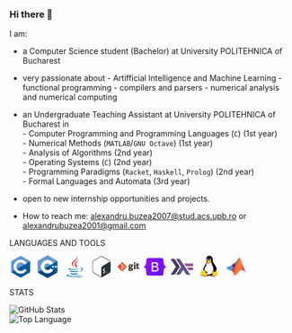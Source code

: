 ### Hi there 👋

<!--
**alexandrubuzea/alexandrubuzea** is a ✨ _special_ ✨ repository because its `README.md` (this file) appears on your GitHub profile.

Here are some ideas to get you started:

- 🔭 I’m currently working on ...
- 🌱 I’m currently learning ...
- 👯 I’m looking to collaborate on ...
- 🤔 I’m looking for help with ...
- 💬 Ask me about ...
- 📫 How to reach me: ...
- 😄 Pronouns: ...
- ⚡ Fun fact: ...
-->
I am:
- a Computer Science student (Bachelor) at University POLITEHNICA of Bucharest
- very passionate about
      - Artifficial Intelligence and Machine Learning
      - functional programming
      - compilers and parsers
      - numerical analysis and numerical computing
- an Undergraduate Teaching Assistant at University POLITEHNICA of Bucharest in \
      - Computer Programming and Programming Languages (`C`) (1st year) \
      - Numerical Methods (`MATLAB`/`GNU Octave`) (1st year) \
      - Analysis of Algorithms (2nd year) \
      - Operating Systems (`C`) (2nd year) \
      - Programming Paradigms (`Racket`, `Haskell`, `Prolog`) (2nd year) \
      - Formal Languages and Automata (3rd year)
- open to new internship opportunities and projects.

- How to reach me: alexandru.buzea2007@stud.acs.upb.ro or alexandrubuzea2001@gmail.com

LANGUAGES AND TOOLS

<div>
  <img src="https://github.com/devicons/devicon/blob/master/icons/c/c-original.svg" title="C" alt="C" width="40" height="40"/>&nbsp;
  <img src="https://github.com/devicons/devicon/blob/master/icons/cplusplus/cplusplus-original.svg" title="C++" alt="C++" width="40" height="40"/>&nbsp;
  <img src="https://github.com/devicons/devicon/blob/master/icons/java/java-original.svg" title="Java" alt="Java" width="40" height="40"/>&nbsp;
  <img src="https://github.com/devicons/devicon/blob/master/icons/bash/bash-original.svg" title="bash" alt="bash" width="40" height="40"/>&nbsp;
  <img src="https://github.com/devicons/devicon/blob/master/icons/git/git-original-wordmark.svg" title="Git" alt="Git" width="40" height="40"/>&nbsp;
  <img src="https://github.com/devicons/devicon/blob/master/icons/bootstrap/bootstrap-original.svg" title="Bootstrap" alt="Bootstrap" width="40" height="40"/>&nbsp;
  <img src="https://github.com/devicons/devicon/blob/master/icons/haskell/haskell-original.svg" title="Haskell" alt="Haskell" width="40" height="40"/>&nbsp;
  <img src="https://github.com/devicons/devicon/blob/master/icons/linux/linux-original.svg" title="Linux" alt="Linux" width="40" height="40"/>&nbsp;
  <img src="https://github.com/devicons/devicon/blob/master/icons/matlab/matlab-original.svg" title="Matlab" alt="Matlab" width="40" height="40"/>&nbsp;
</div>

STATS

<p>
    <img alt = "GitHub Stats" src="https://github-readme-stats.vercel.app/api?username=alexandrubuzea&show_icons=true&icon_color=000000&hide_border=true&title_color=5391FE&text_color=555">
    <br>
    <img alt = "Top Language" src="https://github-readme-stats.vercel.app/api/top-langs/?username=alexandrubuzea&hide=html,&hide_border=true&title_color=5391FE&text_color=555"
</p>

